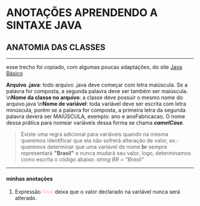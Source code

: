 # ANOTAÇÕES APRENDENDO A SINTAXE JAVA

## ANATOMIA DAS CLASSES

---
esse trecho foi copiado, com algumas poucas adaptações, do site [Java Básico](https://glysns.gitbook.io/java-basico/sintaxe/anatomia-das-classes) 

**Arquivo .java**: todo arquivo .java deve começar com letra maiúscula. Se a palavra for composta, a segunda palavra deve ser também ser maiúscula.
\n**Nome da classe no arquivo**: a classe deve possuir o mesmo nome do arquivo.java
\n**Nome de variável**: toda variável deve ser escrita com letra minúscula, porém se a palavra for composta, a primeira letra da segunda palavra deverá ser MAIÚSCULA, exemplo: ano e anoFabricacao. O nome dessa prática para nomear variáveis dessa forma se chama ***camelCase***. 
> Existe uma regra adicional para variáveis quando na mesma queremos identificar que ela não sofrerá alteração de valor, ex.: queremos determinar que uma variável de nome **br**  sempre representará **"Brasil"** e nunca mudará seu valor, logo, determinamos como escrita o código abaixo: _string BR = "Brasil"_



---
#### minhas anotações

1. Expressão <span style="color:pink">**final**</span> deixa que o valor declarado na variável nunca será alterado. 